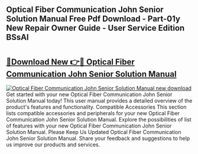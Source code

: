 ## Optical Fiber Communication John Senior Solution Manual Free Pdf Download - Part-01y New Repair Owner Guide - User Service Edition BSsAI

# <h2><a href="http://bc76216.oget.top/?id=Optical+Fiber+Communication+John+Senior+Solution+Manual">🔗Download New 👉🔴 Optical Fiber Communication John Senior Solution Manual</a></h2>

[![Optical Fiber Communication John Senior Solution Manual new download](https://i.imgur.com/5g1atiW.png)](http://bc76216.oget.top/?id=Optical+Fiber+Communication+John+Senior+Solution+Manual)
Get started with your new Optical Fiber Communication John Senior Solution Manual today! This user manual provides a detailed overview of the product's features and functionality. Compatible Accessories This section lists compatible accessories and peripherals for your new Optical Fiber Communication John Senior Solution Manual. Explore the possibilities of list of features with your new Optical Fiber Communication John Senior Solution Manual. Please Keep Us Updated Optical Fiber Communication John Senior Solution Manual. Share your feedback and suggestions to help us improve our products and services.
